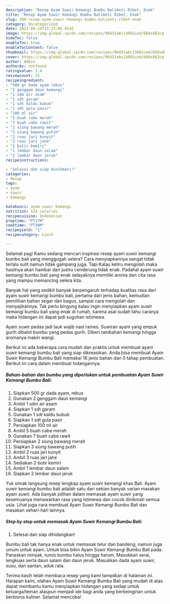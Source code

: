 ```yaml
---
description: "Resep Ayam Suwir Kemangi Bumbu BaliAnti Ribet, Enak"
title: "Resep Ayam Suwir Kemangi Bumbu BaliAnti Ribet, Enak"
slug: 389-resep-ayam-suwir-kemangi-bumbu-balianti-ribet-enak
category: Uncategorized
date: 2022-09-24T13:23:01.914Z
image: https://img-global.cpcdn.com/recipes/96431a6c13002ced/680x482cq70/ayam-suwir-kemangi-bumbu-bali-foto-resep-utama.jpg
hideToc: false
enableToc: true
enableTocContent: false
thumbnail: https://img-global.cpcdn.com/recipes/96431a6c13002ced/680x482cq70/ayam-suwir-kemangi-bumbu-bali-foto-resep-utama.jpg
cover: https://img-global.cpcdn.com/recipes/96431a6c13002ced/680x482cq70/ayam-suwir-kemangi-bumbu-bali-foto-resep-utama.jpg
author: Admin
authorAv: notfound
ratingvalue: 3.4
reviewcount: 25
recipeingredient:
- "500 gr dada ayam rebus"
- "2 genggam daun kemangi"
- "1 sdm air asam"
- "1 sdt garam"
- "1 sdt kaldu bubuk"
- "1 sdt gula pasir"
- "100 ml air"
- "5 buah cabe merah"
- "7 buah cabe rawit"
- "2 siung bawang merah"
- "3 siung bawang putih"
- "2 ruas jari kunyit"
- "3 ruas jari jahe"
- "2 butir kemiri"
- "1 lembar daun salam"
- "2 lembar daun jeruk"
recipeinstructions:

- "Selesai dan siap dinikmati!"
categories:
- Resep
tags:
- ayam
- suwir
- kemangi

katakunci: ayam suwir kemangi 
nutrition: 124 calories
recipecuisine: Indonesian
preptime: "PT17M"
cooktime: "PT38M"
recipeyield: "1"
recipecategory: Lunch

---
```



Selamat pagi Kamu sedang mencari inspirasi resep ayam suwir kemangi bumbu bali yang menggugah selera? Cara menyiapkannya sangat tidak terlalu sulit namun tidak gampang juga. Tapi Kalau keliru mengolah maka hasilnya akan hambar dan justru cenderung tidak enak. Padahal ayam suwir kemangi bumbu bali yang enak selayaknya memiliki aroma dan cita rasa yang mampu memancing selera kita.


Banyak hal yang sedikit banyak berpengaruh terhadap kualitas rasa dari ayam suwir kemangi bumbu bali, pertama dari jenis bahan, kemudian pemilihan bahan segar dan bagus, sampai cara mengolah dan menyajikannya. Tak perlu bingung kalau ingin menyiapkan ayam suwir kemangi bumbu bali yang enak di rumah, karena asal sudah tahu caranya maka hidangan ini dapat jadi suguhan istimewa.

Ayam suwir pedas jadi lauk wajib nasi rames. Suwiran ayam yang empuk gurih dibalut bumbu yang pedas gurih. Diberi tambahan kemangi hingga aromanya makin wangi.


Berikut ini ada beberapa cara mudah dan praktis untuk membuat ayam suwir kemangi bumbu bali yang siap dikreasikan. Anda bisa membuat Ayam Suwir Kemangi Bumbu Bali memakai 16 jenis bahan dan 0 tahap pembuatan. Berikut ini cara dalam membuat hidangannya.

<!--inarticleads1-->

##### Bahan-bahan dan bumbu yang diperlukan untuk pembuatan Ayam Suwir Kemangi Bumbu Bali:

1. Siapkan 500 gr dada ayam, rebus
1. Gunakan 2 genggam daun kemangi
1. Ambil 1 sdm air asam
1. Siapkan 1 sdt garam
1. Gunakan 1 sdt kaldu bubuk
1. Siapkan 1 sdt gula pasir
1. Persiapkan 100 ml air
1. Ambil 5 buah cabe merah
1. Gunakan 7 buah cabe rawit
1. Persiapkan 2 siung bawang merah
1. Siapkan 3 siung bawang putih
1. Ambil 2 ruas jari kunyit
1. Ambil 3 ruas jari jahe
1. Sediakan 2 butir kemiri
1. Ambil 1 lembar daun salam
1. Siapkan 2 lembar daun jeruk


Yuk simak langsung resep lengkap ayam suwir kemangi khas Bali. Ayam suwir kemangi bumbu bali adalah satu dari sekian banyak varian masakan ayam suwir. Ada banyak pilihan dalam memasak ayam suwir yang kesemuanya menawarkan rasa yang istimewa dan cocok dinikmati semua usia. Lihat juga cara membuat Ayam Suwir Kemangi Bumbu Bali dan masakan sehari-hari lainnya. 

<!--inarticleads2-->

##### Step by step untuk memasak Ayam Suwir Kemangi Bumbu Bali:


1. Selesai dan siap dihidangkan!

Bumbu bali tak hanya enak untuk memasak telur dan bandeng, namun juga umum untuk ayam. Untuk bisa bikin Ayam Suwir Kemangi Bumbu Bali pada. Panaskan minyak, tumis bumbu halus hingga harum. Masukkan serai, lengkuas serta daun salam dan daun jeruk. Masukkan dada ayam suwir, susu, dan santan, aduk rata. 

Terima kasih telah membaca resep yang kami tampilkan di halaman ini. Harapan kami, olahan Ayam Suwir Kemangi Bumbu Bali yang mudah di atas dapat membantu kamu menyiapkan hidangan yang sedap untuk keluarga/teman ataupun menjadi ide bagi anda yang berkeinginan untuk berbisnis kuliner. Selamat mencoba!
